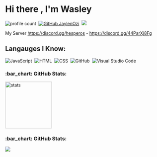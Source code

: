 # Hi there , I'm Wasley
![profile count](https://komarev.com/ghpvc/?username=Wasleyy&color=red)&nbsp;
[![GitHub JaylenOzi](https://img.shields.io/github/followers/ariscik?label=follow&style=social)](https://github.com/Wasleyy)&nbsp;
<a href="https://instagram.com/omer_celik22"><img src="https://img.shields.io/badge/@omer_celik22-E4405F?style=flat&logo=Instagram&logoColor=white"/></a> &nbsp;

My Server
https://discord.gg/hesperos - https://discord.gg/44ParXj8Fg

## Langauges I Know:
![JavaScript](https://img.shields.io/badge/-JavaScript-05122A?style=flat&logo=javascript)&nbsp;
![HTML](https://img.shields.io/badge/-HTML-05122A?style=flat&logo=HTML5)&nbsp;
![CSS](https://img.shields.io/badge/-CSS-05122A?style=flat&logo=CSS3)&nbsp;
![GitHub](https://img.shields.io/badge/-GitHub-05122A?style=flat&logo=github)&nbsp;
![Visual Studio Code](https://img.shields.io/badge/-Visual%20Studio%20Code-05122A?style=flat&logo=visual-studio-code&logoColor=007ACC)&nbsp;


<h3 align="left">:bar_chart: GitHub Stats:</h3>
<p align="left">
   <img src="https://github-readme-stats.vercel.app/api?username=Wasleyy&count_private=true&show_icons=true&theme=dark&hide_border=true" width="%100" height="150px" alt="stats" />
<h3 align="left">:bar_chart: GitHub Stats:</h3>
<p align="left">
<img src="https://github-profile-trophy.vercel.app/?username=Wasleycik&theme=radical" />
</p>
